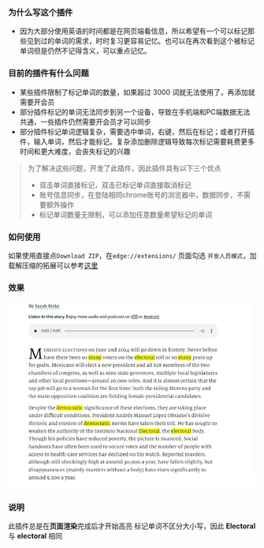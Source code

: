 ### 为什么写这个插件

- 因为大部分使用英语的时间都是在网页端看信息，所以希望有一个可以标记那些见到过的单词的需求，时时复习更容易记忆。也可以在再次看到这个被标记单词但是仍然不记得含义，可以重点记忆。

### 目前的插件有什么问题

- 某些插件限制了标记单词的数量，如果超过 3000 词就无法使用了，再添加就需要开会员
- 部分插件标记的单词无法同步到另一个设备，导致在手机端和PC端数据无法共通，一些插件仍然需要开会员才可以同步
- 部分插件标记单词逻辑复杂，需要选中单词，右键，然后在标记；或者打开插件，输入单词，然后才能标记。复杂添加删除逻辑导致每次标记需要耗费更多时间和更大难度，会丧失标记的兴趣

> 为了解决这些问题，开发了此插件，因此插件具有以下三个优点
>
> - 双击单词直接标记，双击已标记单词直接取消标记
> - 账号信息同步，在登陆相同chrome账号的浏览器中，数据同步，不需要额外操作
> - 标记单词数量无限制，可以添加任意数量希望标记的单词

### 如何使用

如果使用直接点`Download ZIP`，在`edge://extensions/` 页面勾选 `开发人员模式`，加载解压缩的拓展可以参考[这里](https://learn.microsoft.com/zh-cn/microsoft-edge/extensions-chromium/getting-started/extension-sideloading)

### 效果

![image-20240105093156941](https://raw.githubusercontent.com/ZhuchaWenjiu/imgback/main/202401050931005.png)

### 说明

此插件总是在**页面渲染**完成后才开始高亮
标记单词不区分大小写，因此 **Electoral** 与 **electoral** 相同